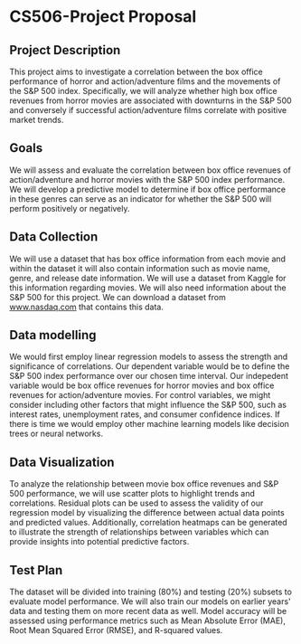 # CS506-Project Proposal 

## Project Description
This project aims to investigate a correlation between the box office performance of horror and action/adventure films and the movements of the S&P 500 index. Specifically, we will analyze whether high box office revenues from horror movies are associated with downturns in the S&P 500 and conversely if successful action/adventure films correlate with positive market trends.

## Goals
We will assess and evaluate the correlation between box office revenues of action/adventure and horror movies with the S&P 500 index performance. We will develop a predictive model to determine if box office performance in these genres can serve as an indicator for whether the S&P 500 will perform positively or negatively.

## Data Collection
We will use a dataset that has box office information from each movie and within the dataset it will also contain information such as movie name, genre, and release date information. We will use a dataset from Kaggle for this information regarding movies. We will also need information about the S&P 500 for this project. We can download a dataset from www.nasdaq.com that contains this data.

## Data modelling
We would first employ linear regression models to assess the strength and significance of correlations. Our dependent variable would be to define the S&P 500 index performance over our chosen time interval. Our indepedent variable would be box office revenues for horror movies and box office revenues for action/adventure movies. For control variables, we might consider including other factors that might influence the S&P 500, such as interest rates, unemployment rates, and consumer confidence indices. If there is time we would employ other machine learning models like decision trees or neural networks.

## Data Visualization
To analyze the relationship between movie box office revenues and S&P 500 performance, we will use scatter plots to highlight trends and correlations. Residual plots can be used to assess the validity of our regression model by visualizing the difference between actual data points and predicted values. Additionally, correlation heatmaps can be generated to illustrate the strength of relationships between variables which can provide insights into potential predictive factors.

## Test Plan
The dataset will be divided into training (80%) and testing (20%) subsets to evaluate model performance. We will also train our models on earlier years' data and testing them on more recent data as well. Model accuracy will be assessed using performance metrics such as Mean Absolute Error (MAE), Root Mean Squared Error (RMSE), and R-squared values.